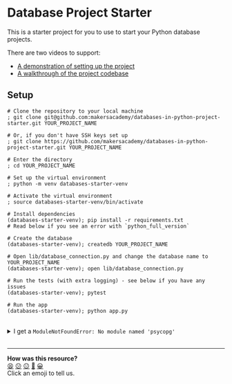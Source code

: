 # Database Project Starter

This is a starter project for you to use to start your Python database projects.

There are two videos to support:

* [A demonstration of setting up the project](https://www.youtube.com/watch?v=KMEt4GgWJXc)
* [A walkthrough of the project codebase](https://youtu.be/KMEt4GgWJXc?t=460)

## Setup

```shell
# Clone the repository to your local machine
; git clone git@github.com:makersacademy/databases-in-python-project-starter.git YOUR_PROJECT_NAME

# Or, if you don't have SSH keys set up
; git clone https://github.com/makersacademy/databases-in-python-project-starter.git YOUR_PROJECT_NAME

# Enter the directory
; cd YOUR_PROJECT_NAME

# Set up the virtual environment
; python -m venv databases-starter-venv

# Activate the virtual environment
; source databases-starter-venv/bin/activate 

# Install dependencies
(databases-starter-venv); pip install -r requirements.txt
# Read below if you see an error with `python_full_version`

# Create the database
(databases-starter-venv); createdb YOUR_PROJECT_NAME

# Open lib/database_connection.py and change the database name to YOUR_PROJECT_NAME
(databases-starter-venv); open lib/database_connection.py

# Run the tests (with extra logging) - see below if you have any issues
(databases-starter-venv); pytest

# Run the app
(databases-starter-venv); python app.py
```


<br>
<details>
  <summary>I get a <code>ModuleNotFoundError: No module named 'psycopg'</code></summary>
  <br>
If, after activating your <code>venv</code> and installing dependencies, you see this error when running <code>pytest</code>, please deactivate and reactivate your <code>venv</code>. This should solve the problem - if not, contact your coach.
</details>
<br>


<!-- BEGIN GENERATED SECTION DO NOT EDIT -->

---

**How was this resource?**  
[😫](https://airtable.com/shrUJ3t7KLMqVRFKR?prefill_Repository=makersacademy%2Fdatabases-in-python-project-starter&prefill_File=README.md&prefill_Sentiment=😫) [😕](https://airtable.com/shrUJ3t7KLMqVRFKR?prefill_Repository=makersacademy%2Fdatabases-in-python-project-starter&prefill_File=README.md&prefill_Sentiment=😕) [😐](https://airtable.com/shrUJ3t7KLMqVRFKR?prefill_Repository=makersacademy%2Fdatabases-in-python-project-starter&prefill_File=README.md&prefill_Sentiment=😐) [🙂](https://airtable.com/shrUJ3t7KLMqVRFKR?prefill_Repository=makersacademy%2Fdatabases-in-python-project-starter&prefill_File=README.md&prefill_Sentiment=🙂) [😀](https://airtable.com/shrUJ3t7KLMqVRFKR?prefill_Repository=makersacademy%2Fdatabases-in-python-project-starter&prefill_File=README.md&prefill_Sentiment=😀)  
Click an emoji to tell us.

<!-- END GENERATED SECTION DO NOT EDIT -->

